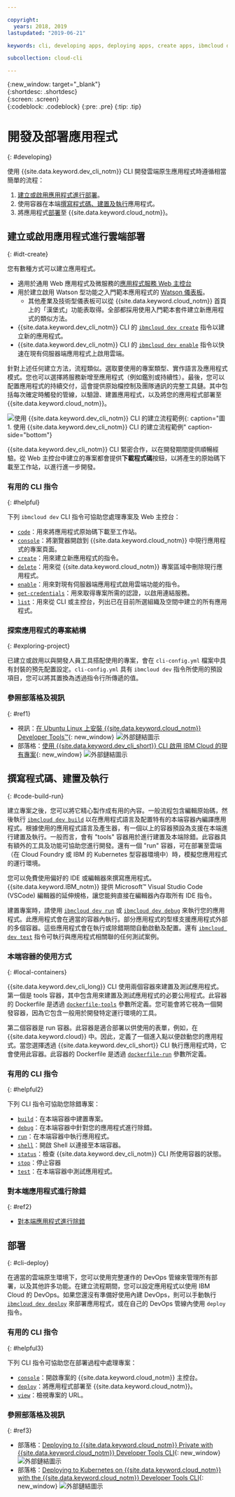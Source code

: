 ```yaml
---

copyright:
  years: 2018, 2019
lastupdated: "2019-06-21"

keywords: cli, developing apps, deploying apps, create apps, ibmcloud dev enable, ibmcloud dev create, local containers, ibmcloud dev run, ibmcloud dev, cli blog, cli video, cli reference

subcollection: cloud-cli

---
```


{:new_window: target="_blank"}  
{:shortdesc: .shortdesc}  
{:screen: .screen}  
{:codeblock: .codeblock}
{:pre: .pre}
{:tip: .tip}

# 開發及部署應用程式
{: #developing}

使用 {{site.data.keyword.dev_cli_notm}} CLI 開發雲端原生應用程式時遵循相當簡單的流程：

1. [建立或啟用應用程式進行部署](#idt-create)。
2. 使用容器在本端[撰寫程式碼、建置及執行](#code-build-run)應用程式。
3. 將應用程式[部署](#cli-deploy)至 {{site.data.keyword.cloud_notm}}。

## 建立或啟用應用程式進行雲端部署
{: #idt-create}

您有數種方式可以建立應用程式。
- 適用於通用 Web 應用程式及微服務的[應用程式服務 Web 主控台](https://cloud.ibm.com/developer/appservice/dashboard)
- 用於建立啟用 Watson 型功能之入門範本應用程式的 [Watson 儀表板](https://cloud.ibm.com/developer/watson/dashboard)。
    - 其他產業及技術型儀表板可以從 {{site.data.keyword.cloud_notm}} 首頁上的「漢堡式」功能表取得。全部都採用使用入門範本套件建立新應用程式的類似方法。
- {{site.data.keyword.dev_cli_notm}} CLI 的 [`ibmcloud dev create`](/docs/cli/idt?topic=cloud-cli-idt-cli#create) 指令以建立新的應用程式。
- {{site.data.keyword.dev_cli_notm}} CLI 的 [`ibmcloud dev enable`](/docs/cli/idt?topic=cloud-cli-idt-cli#enable) 指令以快速在現有伺服器端應用程式上啟用雲端。

針對上述任何建立方法，流程類似。選取要使用的專案類型、實作語言及應用程式模式。您也可以選擇將服務新增至應用程式（例如鑑別或持續性）。最後，您可以配置應用程式的持續交付，這會提供原始檔控制及團隊通訊的完整工具鏈。其中包括每次確定時觸發的管線，以驗證、建置應用程式，以及將您的應用程式部署至 {{site.data.keyword.cloud_notm}}。

![使用 {{site.data.keyword.dev_cli_notm}} CLI 的建立流程範例](../images/create_flow.png "使用 {{site.data.keyword.dev_cli_notm}} CLI 的建立流程範例"){: caption="圖 1. 使用 {{site.data.keyword.dev_cli_notm}} CLI 的建立流程範例" caption-side="bottom"}

{{site.data.keyword.dev_cli_notm}} CLI 緊密合作，以在開發期間提供順暢經驗。從 Web 主控台中建立的專案都會提供**下載程式碼**按鈕，以將產生的原始碼下載至工作站，以進行進一步開發。

### 有用的 CLI 指令
{: #helpful}

下列 `ibmcloud dev` CLI 指令可協助您處理專案及 Web 主控台：
- [`code`](/docs/cli/idt?topic=cloud-cli-idt-cli#code)：用來將應用程式原始碼下載至工作站。
- [`console`](/docs/cli/idt?topic=cloud-cli-idt-cli#console)：將瀏覽器開啟到 {{site.data.keyword.cloud_notm}} 中現行應用程式的專案頁面。
- [`create`](/docs/cli/idt?topic=cloud-cli-idt-cli#create)：用來建立新應用程式的指令。
- [`delete`](/docs/cli/idt?topic=cloud-cli-idt-cli#delete)：用來從 {{site.data.keyword.cloud_notm}} 專案區域中刪除現行應用程式。
- [`enable`](/docs/cli/idt?topic=cloud-cli-idt-cli#enable)：用來對現有伺服器端應用程式啟用雲端功能的指令。
- [`get-credentials`](/docs/cli/idt?topic=cloud-cli-idt-cli#get-credentials)：用來取得專案所需的認證，以啟用連結服務。
- [`list`](/docs/cli/idt/?topic=cloud-cli-idt-cli#list)：用來從 CLI 或主控台，列出已在目前所選組織及空間中建立的所有應用程式。

### 探索應用程式的專案結構
{: #exploring-project}

已建立或啟用以與開發人員工具搭配使用的專案，會在 `cli-config.yml` 檔案中具有封裝的預先配置設定。`cli-config.yml` 具有 `ibmcloud dev` 指令所使用的預設項目，您可以將其置換為透過指令行所傳遞的值。

### 參照部落格及視訊
{: #ref1}

- 視訊：[在 Ubuntu Linux 上安裝 {{site.data.keyword.cloud_notm}} Developer Tools&trade;](https://www.youtube.com/watch?v=sr7KjHAKpEs){: new_window} ![外部鏈結圖示](../../icons/launch-glyph.svg "外部鏈結圖示")
- 部落格：[使用 {{site.data.keyword.dev_cli_short}} CLI 啟用 IBM Cloud 的現有專案](https://www.ibm.com/blogs/cloud-archive/2017/09/enable-existing-projects-ibm-cloud-ibm-cloud-developer-tools-cli//){: new_window} ![外部鏈結圖示](../../icons/launch-glyph.svg "外部鏈結圖示")

## 撰寫程式碼、建置及執行
{: #code-build-run}

建立專案之後，您可以將它精心製作成有用的內容。一般流程包含編輯原始碼，然後執行 [`ibmcloud dev build`](/docs/cli/idt?topic=cloud-cli-idt-cli#build) 以在應用程式語言及配置特有的本端容器內編譯應用程式。根據使用的應用程式語言及產生器，有一個以上的容器預設為支援在本端進行建置及執行。一般而言，會有 "tools" 容器用於進行建置及本端除錯。此容器具有額外的工具及功能可協助您進行開發。還有一個 "run" 容器，可在部署至雲端（在 Cloud Foundry 或 IBM 的 Kubernetes 型容器環境中）時，模擬您應用程式的運行環境。

您可以免費使用偏好的 IDE 或編輯器來撰寫應用程式。{{site.data.keyword.IBM_notm}} 提供 Microsoft&trade; Visual Studio Code (VSCode) 編輯器的延伸規格，讓您能夠直接在編輯器內存取所有 IDE 指令。

建置專案時，請使用 [`ibmcloud dev run`](/docs/cli/idt?topic=cloud-cli-idt-cli#run) 或 [`ibmcloud dev debug`](/docs/cli/idt?topic=cloud-cli-idt-cli#debug) 來執行您的應用程式。此應用程式會在適當的容器內執行。部分應用程式的型樣支援應用程式外部的多個容器。這些應用程式會在執行或除錯期間自動啟動及配置。還有 [`ibmcloud dev test`](/docs/cli/idt?topic=cloud-cli-idt-cli#test) 指令可執行與應用程式相關聯的任何測試案例。

### 本端容器的使用方式
{: #local-containers}

{{site.data.keyword.dev_cli_long}} CLI 使用兩個容器來建置及測試應用程式。第一個是 tools 容器，其中包含用來建置及測試應用程式的必要公用程式。此容器的 Dockerfile 是透過 [`dockerfile-tools`](/docs/cli/idt?topic=cloud-cli-idt-cli#command-parameters) 參數所定義。您可能會將它視為一個開發容器，因為它包含一般用於開發特定運行環境的工具。

第二個容器是 run 容器。此容器是適合部署以供使用的表單，例如，在 {{site.data.keyword.cloud}} 中。因此，定義了一個進入點以便啟動您的應用程式。當您選擇透過 {{site.data.keyword.dev_cli_short}} CLI 執行應用程式時，它會使用此容器。此容器的 Dockerfile 是透過 [`dockerfile-run`](/docs/cli/idt?topic=cloud-cli-idt-cli#run-parameters) 參數所定義。

### 有用的 CLI 指令
{: #helpful2}

下列 CLI 指令可協助您除錯專案：
- [`build`](/docs/cli/idt?topic=cloud-cli-idt-cli#build)：在本端容器中建置專案。
- [`debug`](/docs/cli/idt?topic=cloud-cli-idt-cli#debug)：在本端容器中針對您的應用程式進行除錯。
- [`run`](/docs/cli/idt?topic=cloud-cli-idt-cli#run)：在本端容器中執行應用程式。
- [`shell`](/docs/cli/idt?topic=cloud-cli-idt-cli#shell)：開啟 Shell 以連接至本端容器。
- [`status`](/docs/cli/idt?topic=cloud-cli-idt-cli#status)：檢查 {{site.data.keyword.dev_cli_notm}} CLI 所使用容器的狀態。
- [`stop`](/docs/cli/idt?topic=cloud-cli-idt-cli#stop)：停止容器
- [`test`](/docs/cli/idt?topic=cloud-cli-idt-cli#test)：在本端容器中測試應用程式。

### 對本端應用程式進行除錯
{: #ref2}

- [對本端應用程式進行除錯](/docs/cli/idt?topic=cloud-cli-local-debug#local-debug)

## 部署
{: #cli-deploy}

在適當的雲端原生環境下，您可以使用完整運作的 DevOps 管線來管理所有部署，以及其他許多功能。在建立流程期間，您可以設定應用程式以使用 IBM Cloud 的 DevOps。如果您還沒有準備好使用內建 DevOps，則可以手動執行 [`ibmcloud dev deploy`](/docs/cli/idt?topic=cloud-cli-idt-cli#deploy) 來部署應用程式，或在自己的 DevOps 管線內使用 `deploy` 指令。

### 有用的 CLI 指令
{: #helpful3}

下列 CLI 指令可協助您在部署過程中處理專案：
- [`console`](/docs/cli/idt?topic=cloud-cli-idt-cli#console)：開啟專案的 {{site.data.keyword.cloud_notm}} 主控台。
- [`deploy`](/docs/cli/idt?topic=cloud-cli-idt-cli#deploy)：將應用程式部署至 {{site.data.keyword.cloud_notm}}。
- [`view`](/docs/cli/idt?topic=cloud-cli-idt-cli#view)：檢視專案的 URL。

### 參照部落格及視訊
{: #ref3}

- 部落格：[Deploying to {{site.data.keyword.cloud_notm}} Private with {{site.data.keyword.cloud_notm}} Developer Tools CLI](https://www.ibm.com/cloud/blog/deploying-ibm-cloud-private-ibm-cloud-developer-tools-cli){: new_window} ![外部鏈結圖示](../../icons/launch-glyph.svg "外部鏈結圖示")
- 部落格：[Deploying to Kubernetes on {{site.data.keyword.cloud_notm}} with the {{site.data.keyword.cloud_notm}} Developer Tools CLI](https://www.ibm.com/blogs/cloud-archive/2017/09/deploying-kubernetes-ibm-cloud-ibm-cloud-developer-tools-cli/){: new_window} ![外部鏈結圖示](../../icons/launch-glyph.svg "外部鏈結圖示")
